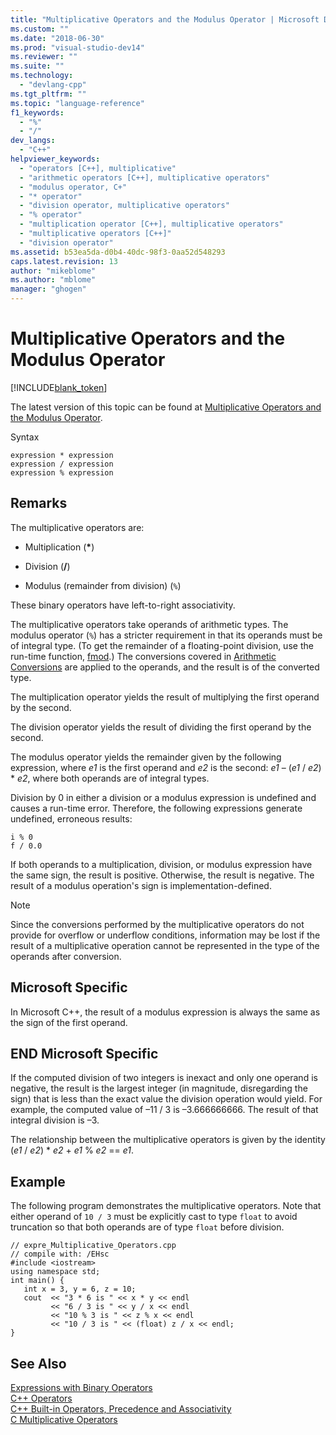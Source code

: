 ```yaml
---
title: "Multiplicative Operators and the Modulus Operator | Microsoft Docs"
ms.custom: ""
ms.date: "2018-06-30"
ms.prod: "visual-studio-dev14"
ms.reviewer: ""
ms.suite: ""
ms.technology: 
  - "devlang-cpp"
ms.tgt_pltfrm: ""
ms.topic: "language-reference"
f1_keywords: 
  - "%"
  - "/"
dev_langs: 
  - "C++"
helpviewer_keywords: 
  - "operators [C++], multiplicative"
  - "arithmetic operators [C++], multiplicative operators"
  - "modulus operator, C+"
  - "* operator"
  - "division operator, multiplicative operators"
  - "% operator"
  - "multiplication operator [C++], multiplicative operators"
  - "multiplicative operators [C++]"
  - "division operator"
ms.assetid: b53ea5da-d0b4-40dc-98f3-0aa52d548293
caps.latest.revision: 13
author: "mikeblome"
ms.author: "mblome"
manager: "ghogen"
---
```

# Multiplicative Operators and the Modulus Operator
[!INCLUDE[blank_token](../includes/blank-token.md)]

The latest version of this topic can be found at [Multiplicative Operators and the Modulus Operator](https://docs.microsoft.com/cpp/cpp/multiplicative-operators-and-the-modulus-operator).  
  
Syntax  
  
```  
expression * expression   
expression / expression   
expression % expression  
```  
  
## Remarks  
 The multiplicative operators are:  
  
-   Multiplication (**\***)  
  
-   Division (**/**)  
  
-   Modulus (remainder from division) (`%`)  
  
 These binary operators have left-to-right associativity.  
  
 The multiplicative operators take operands of arithmetic types. The modulus operator (`%`) has a stricter requirement in that its operands must be of integral type. (To get the remainder of a floating-point division, use the run-time function, [fmod](../c-runtime-library/reference/fmod-fmodf.md).) The conversions covered in [Arithmetic Conversions](../misc/arithmetic-conversions.md) are applied to the operands, and the result is of the converted type.  
  
 The multiplication operator yields the result of multiplying the first operand by the second.  
  
 The division operator yields the result of dividing the first operand by the second.  
  
 The modulus operator yields the remainder given by the following expression, where *e1* is the first operand and *e2* is the second: *e1* – (*e1* / *e2*) \* *e2*, where both operands are of integral types.  
  
 Division by 0 in either a division or a modulus expression is undefined and causes a run-time error. Therefore, the following expressions generate undefined, erroneous results:  
  
```  
i % 0  
f / 0.0  
```  
  
 If both operands to a multiplication, division, or modulus expression have the same sign, the result is positive. Otherwise, the result is negative. The result of a modulus operation's sign is implementation-defined.  
  
> [!NOTE]
>  Since the conversions performed by the multiplicative operators do not provide for overflow or underflow conditions, information may be lost if the result of a multiplicative operation cannot be represented in the type of the operands after conversion.  
  
## Microsoft Specific  
 In Microsoft C++, the result of a modulus expression is always the same as the sign of the first operand.  
  
## END Microsoft Specific  
 If the computed division of two integers is inexact and only one operand is negative, the result is the largest integer (in magnitude, disregarding the sign) that is less than the exact value the division operation would yield. For example, the computed value of –11 / 3 is –3.666666666. The result of that integral division is –3.  
  
 The relationship between the multiplicative operators is given by the identity (*e1* / *e2*) \* *e2* + *e1* % *e2* == *e1*.  
  
## Example  
 The following program demonstrates the multiplicative operators. Note that either operand of `10 / 3` must be explicitly cast to type `float` to avoid truncation so that both operands are of type `float` before division.  
  
```  
// expre_Multiplicative_Operators.cpp  
// compile with: /EHsc  
#include <iostream>  
using namespace std;  
int main() {  
   int x = 3, y = 6, z = 10;  
   cout  << "3 * 6 is " << x * y << endl  
         << "6 / 3 is " << y / x << endl  
         << "10 % 3 is " << z % x << endl  
         << "10 / 3 is " << (float) z / x << endl;  
}  
```  
  
## See Also  
 [Expressions with Binary Operators](../cpp/expressions-with-binary-operators.md)   
 [C++ Operators](../misc/cpp-operators.md)   
 [C++ Built-in Operators, Precedence and Associativity](../cpp/cpp-built-in-operators-precedence-and-associativity.md)   
 [C Multiplicative Operators](../c-language/c-multiplicative-operators.md)





